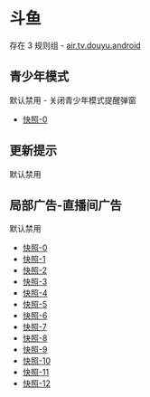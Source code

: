 # 斗鱼

存在 3 规则组 - [air.tv.douyu.android](/src/apps/air.tv.douyu.android.ts)

## 青少年模式

默认禁用 - 关闭青少年模式提醒弹窗

- [快照-0](https://i.gkd.li/i/12472598)

## 更新提示

默认禁用

## 局部广告-直播间广告

默认禁用

- [快照-0](https://i.gkd.li/i/12892825)
- [快照-1](https://i.gkd.li/i/13037239)
- [快照-2](https://i.gkd.li/i/14692807)
- [快照-3](https://i.gkd.li/i/12892825)
- [快照-4](https://i.gkd.li/i/13056107)
- [快照-5](https://i.gkd.li/i/13056107)
- [快照-6](https://i.gkd.li/i/13056107)
- [快照-7](https://i.gkd.li/i/13948990)
- [快照-8](https://i.gkd.li/i/14310474)
- [快照-9](https://i.gkd.li/i/14668232)
- [快照-10](https://i.gkd.li/i/14668248)
- [快照-11](https://i.gkd.li/i/14667860)
- [快照-12](https://i.gkd.li/i/14668232)
